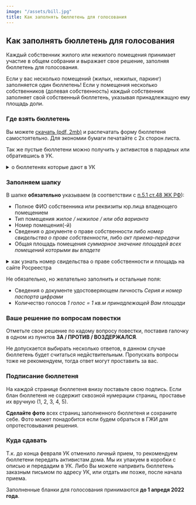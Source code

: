 ```yaml
---
image: "/assets/bill.jpg"
title: Как заполнять бюллетень для голосования
---
```


## Как заполнять бюллетень для голосования

Каждый собственник жилого или нежилого помещения принимает участие в общем собрании и выражает свое решение, заполняя бюллетень для голосования.

Если у вас несколько помещений (жилых, нежилых, паркинг) заполняется один бюллетень!
Если у помещения несколько собственников (долевая собственность) каждый собственник заполняет свой собственный бюллетень, указывая принадлежащую ему площадь доли.

### Где взять бюллетень

Вы можете [скачать (pdf, 2mb)](https://drive.google.com/file/d/100L8fvWckabvokjz_OzorN84t56rrDwc/view?usp=sharing) и распечатать форму бюллетеня самостоятельно. Для экономии бумаги печатайте с 2х сторон листа.

Так же пустые бюллетени можно получить у активистов в парадных или обратившись в УК.

<p>
<details>
  <summary>о бюллетенях которые дают в УК</summary>
  <blockquote>
  <p></p>  
  <p>
    Бюллетени УК могут быть как на 3 листах (двухсторонние), так и на 5 листах.
  </p>
  <p>
    Бюллетени УК не содержат внизу страниц сквозной нумерации и места для подписи.
    <br>
    Что бы исключить возможность подмены части листов просим <b>ставить номера страниц и подпись на каждой странице</b>. 
  </p>
  </blockquote>  
</details>
</p>

### Заполняем шапку

В шапке **обязательно** указываем (в соответствии с [п.5.1 ст.48 ЖК РФ](http://www.consultant.ru/document/cons_doc_LAW_51057/78e6e8e3d9a977c224533becce596cc290c5a7ec)):
- Полное ФИО собственника или реквизиты юр.лица владеющего помещением
- Тип помещения *жилое / нежилое / или оба варианта*
- Номер помещения(-й)
- Сведения о документе о праве собственности либо *номер свидельства о прове собственности*, либо *акт приема-передачи*
- Общая площадь помещения *суммарное значение площадей всех помещений которыми вы владете*
<p>
<details>
  <summary>как узнать номер свидельства о праве собственности и площадь на сайте Росреестра</summary>
  <blockquote>
  <p></p>  
  <h4>Номер свидетельтсва о праве собственности не является персональной информацией и доступен публично по запросу на сайте Росреестра</h4>  
  <p>
    Что бы узнать кадастровый номер, а так же сведения о документе о праве собственности и площадь помещения можно воспользоваться электронным сервисом <a href="https://lk.rosreestr.ru/eservices/real-estate-objects-online" target="_blank">Справочная информация по объектам</a> Росреества. 
  </p>
  <p>
    Выберите тип поиска: <b>по адресу или кадастровому номеру</b>
    <br>
    Начните набирать адрес дома <b>Плесецкая, 10, <i>номер квартиры</i></b>
  </p>
  <p>
    Из найденых записей выберите вашу квартиру. При переходе по ссылке вы увидите все необходимые сведения.
  </p>
  <p>
    Если поиск по квартире выдаст несколько записей (кадастровых номеров), то зайдите в каждую запись и выберите ту, в которой будет строка <b>Сведения о правах и ограничениях (обременениях)</b>
  </p>  
  </blockquote>  
</details>
</p>

Не обязательно, но желательно заполнить и остальные поля:
- Сведения о документе удостоверяющем личность *Серия и номер паспорта цифрами*
- Количество голосов *1 голос = 1 кв.м принадлежащей Вам площади*

### Ваше решение по вопросам повестки
Отметьте свое решение по кадому вопросу повестки, поставив галочку в одном из пунктов **ЗА / ПРОТИВ / ВОЗДЕРЖАЛСЯ**.

Не допускается выбирать несколько ответов, в данном случае бюллетень будет считаться недйствительным. Пропускать вопросы тоже не рекомендуем, тогда ответ могут проставить за вас.

### Подписание бюллетеня
На каждой странице бюллетеня внизу поставьте свою подпись.
Если блан бюллетеня не содержит сквозной нумерации страниц, проставье их вручную (1, 2, 3, 4, 5).

**Сделайте фото** всех страниц заполненного бюллетеня и сохраните себе. Фото может понадобится если будем обраться в ГЖИ для опротестовывания решения.

### Куда сдавать
Т.к. до конца февраля УК отменило личный прием, то рекомендуем бюллетени передать активистам дома. Мы их упакуем в коробки с описью и передадим в УК.
Либо Вы можете напривить бюллетень заказным письмом по адресу УК, или отдать им позже, после начала приема.

Заполненные бланки для голосования принимаются **до 1 апредя 2022 года**.

